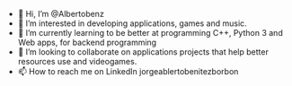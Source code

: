 - 👋 Hi, I’m @Albertobenz
- 👀 I’m interested in developing applications, games and music.
- 🌱 I’m currently learning to be better at programming C++, Python 3 and Web apps, for backend programming
- 💞️ I’m looking to collaborate on applications projects that help better resources use and videogames.
- 📫 How to reach me on LinkedIn jorgeablertobenitezborbon

<!---
Albertobenz/Albertobenz is a ✨ special ✨ repository because its `README.md` (this file) appears on your GitHub profile.
You can click the Preview link to take a look at your changes.
--->
